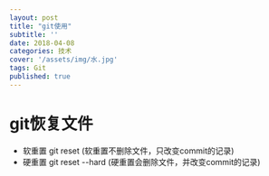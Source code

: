 ```yaml
---
layout: post
title: "git使用"
subtitle: ''
date: 2018-04-08
categories: 技术
cover: '/assets/img/水.jpg'
tags: Git
published: true
---
```


# git恢复文件
  * 软重置 git reset <hash>
  (软重置不删除文件，只改变commit的记录)
  * 硬重置 git reset --hard <hash>
  (硬重置会删除文件，并改变commit的记录)
